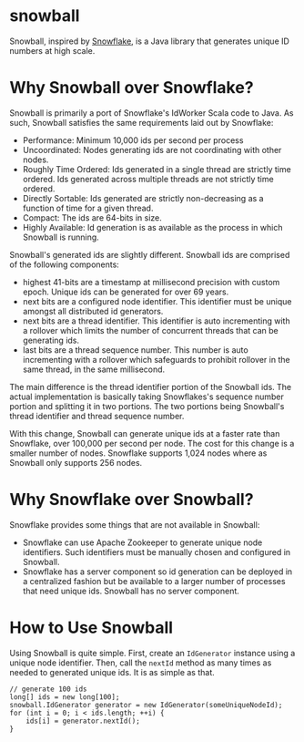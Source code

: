 # snowball
Snowball, inspired by [Snowflake](https://github.com/twitter/snowflake), is a Java library that generates unique ID numbers at high scale.

# Why Snowball over Snowflake?
Snowball is primarily a port of Snowflake's IdWorker Scala code to Java.  As such, Snowball satisfies the same requirements laid out by Snowflake:

* Performance: Minimum 10,000 ids per second per process
* Uncoordinated: Nodes generating ids are not coordinating with other nodes.
* Roughly Time Ordered: Ids generated in a single thread are strictly time ordered.  Ids generated across multiple threads are not strictly time ordered.
* Directly Sortable:  Ids generated are strictly non-decreasing as a function of time for a given thread.
* Compact:  The ids are 64-bits in size.
* Highly Available:  Id generation is as available as the process in which Snowball is running.

Snowball's generated ids are slightly different.  Snowball ids are comprised of the following components:

* highest 41-bits are a timestamp at millisecond precision with custom epoch.  Unique ids can be generated for over 69 years.
* next bits are a configured node identifier.  This identifier must be unique amongst all distributed id generators.
* next bits are a thread identifier.  This identifier is auto incrementing with a rollover which limits the number of concurrent threads that can be generating ids.
* last bits are a thread sequence number.  This number is auto incrementing with a rollover which safeguards to prohibit rollover in the same thread, in the same millisecond.

The main difference is the thread identifier portion of the Snowball ids.  The actual implementation is basically taking Snowflakes's sequence number portion and splitting it in two portions.  The two portions being Snowball's thread identifier and thread sequence number.

With this change, Snowball can generate unique ids at a faster rate than Snowflake, over 100,000 per second per node.  The cost for this change is a smaller number of nodes.  Snowflake supports 1,024 nodes where as Snowball only supports 256 nodes.

# Why Snowflake over Snowball?
Snowflake provides some things that are not available in Snowball:

* Snowflake can use Apache Zookeeper to generate unique node identifiers.  Such identifiers must be manually chosen and configured in Snowball.
* Snowflake has a server component so id generation can be deployed in a centralized fashion but be available to a larger number of processes that need unique ids.  Snowball has no server component.

# How to Use Snowball

Using Snowball is quite simple.  First, create an `IdGenerator` instance using a unique node identifier.  Then, call the `nextId` method as many times as needed to generated unique ids.  It is as simple as that.

    // generate 100 ids
    long[] ids = new long[100];
    snowball.IdGenerator generator = new IdGenerator(someUniqueNodeId);
    for (int i = 0; i < ids.length; ++i) {
        ids[i] = generator.nextId();
    }




